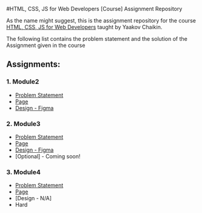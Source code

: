 #HTML, CSS, JS for Web Developers [Course] Assignment Repository

As the name might suggest, this is the assignment repository for the course [HTML, CSS, JS for Web Developers](https://www.coursera.org/learn/html-css-javascript-for-web-developers) taught by Yaakov Chaikin.

The following list contains the problem statement and the solution of the Assignment given in the course

## Assignments:
  ### 1. Module2
   - [Problem Statement](https://github.com/jhu-ep-coursera/fullstack-course4/blob/master/assignments/assignment2/Assignment-2.md)
   - [Page](https://frootyegg.github.io/Coursera-HTML-CSS-JS/module2Soln/)
   - [Design - Figma](https://www.figma.com/file/Q7bg9f63fzKHQHbo7QpLti/Coursera-HTML-CSS-JS-COURSE?node-id=0%3A1)
  
  ### 2. Module3
   - [Problem Statement](https://github.com/jhu-ep-coursera/fullstack-course4/blob/master/assignments/assignment3/Assignment-3.md)
   - [Page](https://frootyegg.github.io/Coursera-HTML-CSS-JS/module3Soln/)
   - [Design - Figma](https://www.figma.com/file/Q7bg9f63fzKHQHbo7QpLti/Coursera--HTML-CSS-JS-COURSE?node-id=47%3A2)
   - [Optional] - Coming soon!

  ### 3. Module4
   - [Problem Statement](https://github.com/jhu-ep-coursera/fullstack-course4/blob/master/assignments/assignment3/Assignment-4.md)
   - [Page](https://frootyegg.github.io/Coursera-HTML-CSS-JS/module4Sol%20-%20Hard/)
   - [Design - N/A]
   - Hard
   
